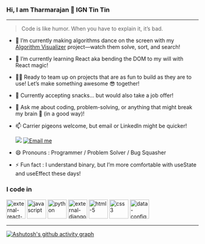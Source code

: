 ### Hi, I am Tharmarajan 👋 IGN Tin Tin

___



> Code is like humor. When you have to explain it, it’s bad.

- 🔭 I’m currently making algorithms dance on the screen with my [Algorithm Visualizer](https://algorithmvisualizer.in/) project—watch them solve, sort, and search!
- 🌱 I’m currently learning React aka bending the DOM to my will with React magic!
- 👯‍♂️ Ready to team up on projects that are as fun to build as they are to use! Let’s make something awesome 😎 together!
- 🍪 Currently accepting snacks… but would also take a job offer!
- 💬 Ask me about coding, problem-solving, or anything that might break my brain 🤯 (in a good way)!
- 📫 Carrier pigeons welcome, but email or LinkedIn might be quicker!
  <br>
  
  [<img src="https://img.shields.io/badge/LinkedIn-0077B5?style=for-the-badge&logo=linkedin&logoColor=white" />](https://www.linkedin.com/in/tharmarajan/)
[![Email me](https://img.shields.io/badge/📬_Email_me-blue?style=for-the-badge)](mailto:tharmarajan012@gmail.com)

- 😄 Pronouns : Programmer / Problem Solver / Bug Squasher
- ⚡ Fun fact : I understand binary, but I’m more comfortable with useState and useEffect these days!

### I code in
<img width="50" height="50" src="https://img.icons8.com/external-tal-revivo-color-tal-revivo/96/external-react-a-javascript-library-for-building-user-interfaces-logo-color-tal-revivo.png" alt="external-react-a-javascript-library-for-building-user-interfaces-logo-color-tal-revivo"/> <img width="50" height="50" src="https://img.icons8.com/fluency/48/javascript.png" alt="javascript"/> <img width="50" height="50" src="https://img.icons8.com/fluency/50/python.png" alt="python"/> <img width="50" height="50" src="https://img.icons8.com/external-tal-revivo-shadow-tal-revivo/50/external-django-a-high-level-python-web-framework-that-encourages-rapid-development-logo-shadow-tal-revivo.png" alt="external-django-a-high-level-python-web-framework-that-encourages-rapid-development-logo-shadow-tal-revivo"/> <img width="50" height="50" src="https://img.icons8.com/color/50/html-5.png" alt="html-5"/> <img width="50" height="50" src="https://img.icons8.com/fluency/50/css3.png" alt="css3"/> <img width="50" height="50" src="https://img.icons8.com/fluency/50/data-configuration.png" alt="data-configuration"/>

___

[![Ashutosh's github activity graph](https://github-readme-activity-graph.vercel.app/graph?username=tintino7&bg_color=1f1f1f&color=999e4c&line=09d732&point=157fc1&area=true&hide_border=true)](https://github.com/ashutosh00710/github-readme-activity-graph)
<!--
**tintino7/tintino7** is a ✨ _special_ ✨ repository because its `README.md` (this file) appears on your GitHub profile.

Here are some ideas to get you started:

- 🔭 I’m currently working on ...
- 🌱 I’m currently learning ...
- 👯 I’m looking to collaborate on ...
- 🤔 I’m looking for help with ...
- 💬 Ask me about ...
- 📫 How to reach me: ...
- 😄 Pronouns: ...
- ⚡ Fun fact: ...
-->

